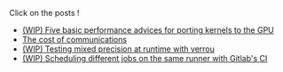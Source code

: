 Click on the posts !

- [(WIP) Five basic performance advices for porting kernels to the GPU](posts/post1.md)
- [The cost of communications](posts/post2.md)
- [(WIP) Testing mixed precision at runtime with verrou](posts/post2.md)
- [(WIP) Scheduling different jobs on the same runner with Gitlab's CI](posts/post3.md)